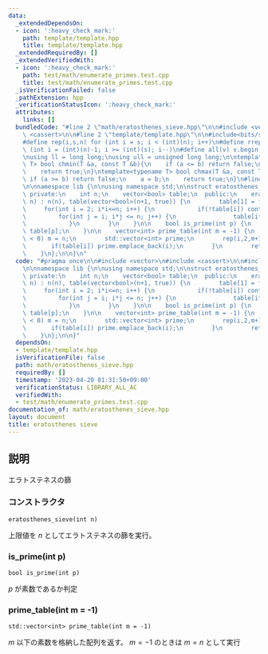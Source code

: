 ```yaml
---
data:
  _extendedDependsOn:
  - icon: ':heavy_check_mark:'
    path: template/template.hpp
    title: template/template.hpp
  _extendedRequiredBy: []
  _extendedVerifiedWith:
  - icon: ':heavy_check_mark:'
    path: test/math/enumerate_primes.test.cpp
    title: test/math/enumerate_primes.test.cpp
  _isVerificationFailed: false
  _pathExtension: hpp
  _verificationStatusIcon: ':heavy_check_mark:'
  attributes:
    links: []
  bundledCode: "#line 2 \"math/eratosthenes_sieve.hpp\"\n\n#include <vector>\n#include\
    \ <cassert>\n\n#line 2 \"template/template.hpp\"\n\n#include<bits/stdc++.h>\n\n\
    #define rep(i,s,n) for (int i = s; i < (int)(n); i++)\n#define rrep(i,s,n) for\
    \ (int i = (int)(n)-1; i >= (int)(s); i--)\n#define all(v) v.begin(),v.end()\n\
    \nusing ll = long long;\nusing ull = unsigned long long;\n\ntemplate<typename\
    \ T> bool chmin(T &a, const T &b){\n    if (a <= b) return false;\n    a = b;\n\
    \    return true;\n}\ntemplate<typename T> bool chmax(T &a, const T &b){\n   \
    \ if (a >= b) return false;\n    a = b;\n    return true;\n}\n#line 7 \"math/eratosthenes_sieve.hpp\"\
    \n\nnamespace lib {\n\nusing namespace std;\n\nstruct eratosthenes_sieve {\n \
    \ private:\n    int n;\n    vector<bool> table;\n  public:\n    eratosthenes_sieve(int\
    \ n) : n(n), table(vector<bool>(n+1, true)) {\n        table[1] = false;\n   \
    \     for(int i = 2; i*i<=n; i++) {\n            if(!table[i]) continue;\n   \
    \         for(int j = i; i*j <= n; j++) {\n                table[i*j] = false;\n\
    \            }\n        }\n    }\n\n    bool is_prime(int p) {\n        return\
    \ table[p];\n    }\n\n    vector<int> prime_table(int m = -1) {\n        if(m\
    \ < 0) m = n;\n        std::vector<int> prime;\n        rep(i,2,m+1) {\n     \
    \       if(table[i]) prime.emplace_back(i);\n        }\n        return prime;\n\
    \    }\n};\n\n}\n"
  code: "#pragma once\n\n#include <vector>\n#include <cassert>\n\n#include \"../template/template.hpp\"\
    \n\nnamespace lib {\n\nusing namespace std;\n\nstruct eratosthenes_sieve {\n \
    \ private:\n    int n;\n    vector<bool> table;\n  public:\n    eratosthenes_sieve(int\
    \ n) : n(n), table(vector<bool>(n+1, true)) {\n        table[1] = false;\n   \
    \     for(int i = 2; i*i<=n; i++) {\n            if(!table[i]) continue;\n   \
    \         for(int j = i; i*j <= n; j++) {\n                table[i*j] = false;\n\
    \            }\n        }\n    }\n\n    bool is_prime(int p) {\n        return\
    \ table[p];\n    }\n\n    vector<int> prime_table(int m = -1) {\n        if(m\
    \ < 0) m = n;\n        std::vector<int> prime;\n        rep(i,2,m+1) {\n     \
    \       if(table[i]) prime.emplace_back(i);\n        }\n        return prime;\n\
    \    }\n};\n\n}"
  dependsOn:
  - template/template.hpp
  isVerificationFile: false
  path: math/eratosthenes_sieve.hpp
  requiredBy: []
  timestamp: '2023-04-20 01:31:50+09:00'
  verificationStatus: LIBRARY_ALL_AC
  verifiedWith:
  - test/math/enumerate_primes.test.cpp
documentation_of: math/eratosthenes_sieve.hpp
layout: document
title: eratosthenes sieve
---
```


## 説明

エラトステネスの篩

### コンストラクタ

`eratosthenes_sieve(int n)`

上限値を $n$ としてエラトステネスの篩を実行。

### is_prime(int p)

`bool is_prime(int p)`

$p$ が素数であるか判定

### prime_table(int m = -1)

`std::vector<int> prime_table(int m = -1)`

$m$ 以下の素数を格納した配列を返す。 $m = -1$ のときは $m = n$ として実行

